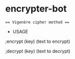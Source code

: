 # encrypter-bot
    == Vigenère cipher method ==

- USAGE

;encrypt (key) (text to encrypt)

;decrypt (key) (text to decrypt)
